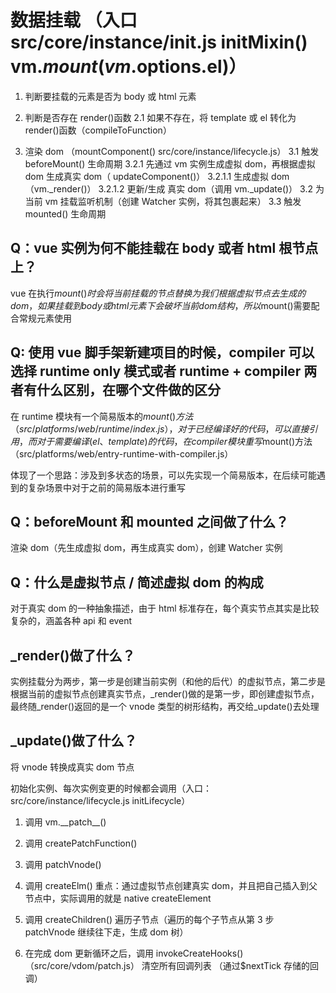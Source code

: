 # 数据挂载 （入口 src/core/instance/init.js initMixin() vm.$mount(vm.$options.el)）

1. 判断要挂载的元素是否为 body 或 html 元素
2. 判断是否存在 render()函数
   2.1 如果不存在，将 template 或 el 转化为 render()函数（compileToFunction）

3. 渲染 dom （mountComponent() src/core/instance/lifecycle.js）
   3.1 触发 beforeMount() 生命周期
   3.2.1 先通过 vm 实例生成虚拟 dom，再根据虚拟 dom 生成真实 dom（ updateComponent()）
   3.2.1.1 生成虚拟 dom （vm.\_render()）
   3.2.1.2 更新/生成 真实 dom（调用 vm.\_update()）
   3.2 为当前 vm 挂载监听机制（创建 Watcher 实例，将其包裹起来）
   3.3 触发 mounted() 生命周期

## Q：vue 实例为何不能挂载在 body 或者 html 根节点上？

vue 在执行$mount()时会将当前挂载的节点替换为我们根据虚拟节点去生成的dom，如果挂载到body或html元素下会破坏当前dom结构，所以$mount()需要配合常规元素使用

## Q: 使用 vue 脚手架新建项目的时候，compiler 可以选择 runtime only 模式或者 runtime + compiler 两者有什么区别，在哪个文件做的区分

在 runtime 模块有一个简易版本的$mount()方法（src/platforms/web/runtime/index.js），对于已经编译好的代码，可以直接引用，而对于需要编译(el、template)的代码，在compiler模块重写$mount()方法（src/platforms/web/entry-runtime-with-compiler.js）

体现了一个思路：涉及到多状态的场景，可以先实现一个简易版本，在后续可能遇到的复杂场景中对于之前的简易版本进行重写

## Q：beforeMount 和 mounted 之间做了什么？

渲染 dom（先生成虚拟 dom，再生成真实 dom），创建 Watcher 实例

## Q：什么是虚拟节点 / 简述虚拟 dom 的构成

对于真实 dom 的一种抽象描述，由于 html 标准存在，每个真实节点其实是比较复杂的，涵盖各种 api 和 event

## \_render()做了什么？

实例挂载分为两步，第一步是创建当前实例（和他的后代）的虚拟节点，第二步是根据当前的虚拟节点创建真实节点，\_render()做的是第一步，即创建虚拟节点，最终随\_render()返回的是一个 vnode 类型的树形结构，再交给\_update()去处理

## \_update()做了什么？

将 vnode 转换成真实 dom 节点

初始化实例、每次实例变更的时候都会调用（入口：src/core/instance/lifecycle.js initLifecycle）

1. 调用 vm.\_\_patch\_\_()
2. 调用 createPatchFunction()
3. 调用 patchVnode()
4. 调用 createElm() 重点：通过虚拟节点创建真实 dom，并且把自己插入到父节点中，实际调用的就是 native createElement
5. 调用 createChildren() 遍历子节点（遍历的每个子节点从第 3 步 patchVnode 继续往下走，生成 dom 树）

6. 在完成 dom 更新循环之后，调用 invokeCreateHooks()（src/core/vdom/patch.js） 清空所有回调列表 （通过$nextTick 存储的回调）

